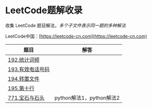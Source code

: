 # LeetCode题解收录

收集 LeetCode 题目解法，*多个子文件表示同一题的多种解法*

LeetCode中国：[https://leetcode-cn.com](https://leetcode-cn.com)

|题目|解答|
|----|----|
|[192.统计词频](#)||
|[193.有效电话号码](#)||
|[194.转置文件](#)||
|[195.第十行](#)||
|[771.宝石与石头](#)|python解法1，python解法2|
